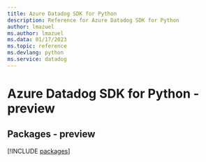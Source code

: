 ```yaml
---
title: Azure Datadog SDK for Python
description: Reference for Azure Datadog SDK for Python
author: lmazuel
ms.author: lmazuel
ms.data: 01/17/2023
ms.topic: reference
ms.devlang: python
ms.service: datadog
---
```

# Azure Datadog SDK for Python - preview
## Packages - preview
[!INCLUDE [packages](datadog-index.md)]
